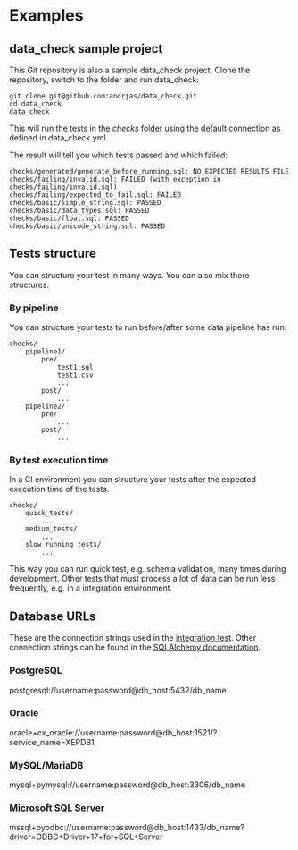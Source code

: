 # Examples

## data_check sample project

This Git repository is also a sample data_check project. Clone the repository, switch to the folder and run data_check:

```
git clone git@github.com:andrjas/data_check.git
cd data_check
data_check
```

This will run the tests in the _checks_ folder using the default connection as defined in data_check.yml.

The result will tell you which tests passed and which failed:

```
checks/generated/generate_before_running.sql: NO EXPECTED RESULTS FILE
checks/failing/invalid.sql: FAILED (with exception in checks/failing/invalid.sql)
checks/failing/expected_to_fail.sql: FAILED
checks/basic/simple_string.sql: PASSED
checks/basic/data_types.sql: PASSED
checks/basic/float.sql: PASSED
checks/basic/unicode_string.sql: PASSED
```

## Tests structure

You can structure your test in many ways. You can also mix there structures.

### By pipeline

You can structure your tests to run before/after some data pipeline has run:

```
checks/
    pipeline1/
        pre/
            test1.sql
            test1.csv
            ...
        post/
            ...
    pipeline2/
        pre/
            ...
        post/
            ...
```

### By test execution time

In a CI environment you can structure your tests after the expected execution time of the tests.

```
checks/
    quick_tests/
        ...
    medium_tests/
        ...
    slow_running_tests/
        ...
```

This way you can run quick test, e.g. schema validation, many times during development. Other tests that must process a lot of data can be run less frequently, e.g. in a integration environment.

## Database URLs

These are the connection strings used in the [integration test](tests.md#integration-tests). Other connection strings can be found in the [SQLAlchemy documentation](https://docs.sqlalchemy.org/en/13/core/engines.html).

### PostgreSQL

postgresql://username:password@db_host:5432/db_name

### Oracle

oracle+cx_oracle://username:password@db_host:1521/?service_name=XEPDB1

### MySQL/MariaDB

mysql+pymysql://username:password@db_host:3306/db_name

### Microsoft SQL Server

mssql+pyodbc://username:password@db_host:1433/db_name?driver=ODBC+Driver+17+for+SQL+Server
